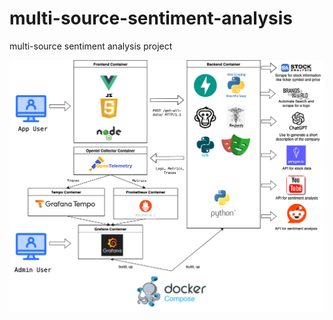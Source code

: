 # multi-source-sentiment-analysis
multi-source sentiment analysis project

![Archiutecture](/images/stock-analyzer-with-observability.drawio.png)